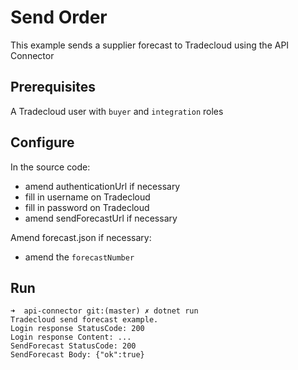 # Send Order

This example sends a supplier forecast to Tradecloud using the API Connector

## Prerequisites

A Tradecloud user with `buyer` and `integration` roles

## Configure

In the source code:
- amend authenticationUrl if necessary
- fill in username on Tradecloud
- fill in password on Tradecloud
- amend sendForecastUrl if necessary

Amend forecast.json if necessary:
- amend the `forecastNumber` 

## Run

```
➜  api-connector git:(master) ✗ dotnet run
Tradecloud send forecast example.
Login response StatusCode: 200
Login response Content: ...
SendForecast StatusCode: 200
SendForecast Body: {"ok":true}
```